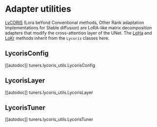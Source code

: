 <!--Copyright 2023 The HuggingFace Team. All rights reserved.

Licensed under the Apache License, Version 2.0 (the "License"); you may not use this file except in compliance with
the License. You may obtain a copy of the License at

http://www.apache.org/licenses/LICENSE-2.0

Unless required by applicable law or agreed to in writing, software distributed under the License is distributed on
an "AS IS" BASIS, WITHOUT WARRANTIES OR CONDITIONS OF ANY KIND, either express or implied. See the License for the
specific language governing permissions and limitations under the License.

⚠️ Note that this file is in Markdown but contain specific syntax for our doc-builder (similar to MDX) that may not be
rendered properly in your Markdown viewer.

-->

# Adapter utilities

[LyCORIS](https://hf.co/papers/2309.14859) (Lora beYond Conventional methods, Other Rank adaptation Implementations for Stable diffusion) are LoRA-like matrix decomposition adapters that modify the cross-attention layer of the UNet. The [LoHa](loha) and [LoKr](lokr) methods inherit from the `Lycoris` classes here.

## LycorisConfig

[[autodoc]] tuners.lycoris_utils.LycorisConfig

## LycorisLayer

[[autodoc]] tuners.lycoris_utils.LycorisLayer

## LycorisTuner

[[autodoc]] tuners.lycoris_utils.LycorisTuner